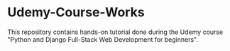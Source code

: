 # Udemy-Course-Works
This repository contains hands-on tutorial done during the Udemy course "Python and Django Full-Stack Web Development for beginners".
